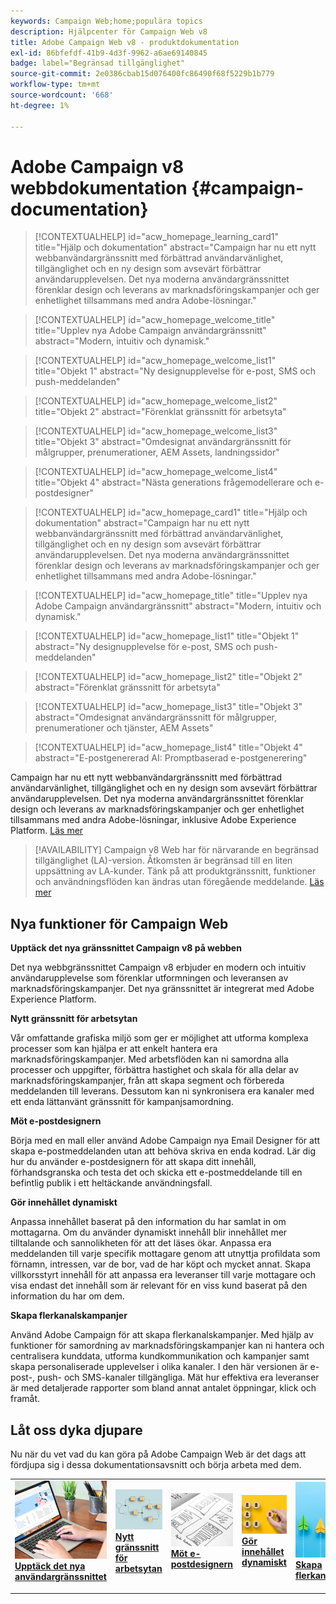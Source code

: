 ```yaml
---
keywords: Campaign Web;home;populära topics
description: Hjälpcenter för Campaign Web v8
title: Adobe Campaign Web v8 - produktdokumentation
exl-id: 86bfefdf-41b9-4d3f-9962-a6ae69140845
badge: label="Begränsad tillgänglighet"
source-git-commit: 2e0386cbab15d076400fc86490f68f5229b1b779
workflow-type: tm+mt
source-wordcount: '668'
ht-degree: 1%

---
```


# Adobe Campaign v8 webbdokumentation {#campaign-documentation}

>[!CONTEXTUALHELP]
>id="acw_homepage_learning_card1"
>title="Hjälp och dokumentation"
>abstract="Campaign har nu ett nytt webbanvändargränssnitt med förbättrad användarvänlighet, tillgänglighet och en ny design som avsevärt förbättrar användarupplevelsen. Det nya moderna användargränssnittet förenklar design och leverans av marknadsföringskampanjer och ger enhetlighet tillsammans med andra Adobe-lösningar."

>[!CONTEXTUALHELP]
>id="acw_homepage_welcome_title"
>title="Upplev nya Adobe Campaign användargränssnitt"
>abstract="Modern, intuitiv och dynamisk."

>[!CONTEXTUALHELP]
>id="acw_homepage_welcome_list1"
>title="Objekt 1"
>abstract="Ny designupplevelse för e-post, SMS och push-meddelanden"

>[!CONTEXTUALHELP]
>id="acw_homepage_welcome_list2"
>title="Objekt 2"
>abstract="Förenklat gränssnitt för arbetsyta"

>[!CONTEXTUALHELP]
>id="acw_homepage_welcome_list3"
>title="Objekt 3"
>abstract="Omdesignat användargränssnitt för målgrupper, prenumerationer, AEM Assets, landningssidor"

>[!CONTEXTUALHELP]
>id="acw_homepage_welcome_list4"
>title="Objekt 4"
>abstract="Nästa generations frågemodellerare och e-postdesigner"

<!--
>[!CONTEXTUALHELP]
>id="acw_homepage_welcome_list5"
>title="Item 5"
>abstract="Additional Item"-->

<!-- TO REMOVE BELOW-->

>[!CONTEXTUALHELP]
>id="acw_homepage_card1"
>title="Hjälp och dokumentation"
>abstract="Campaign har nu ett nytt webbanvändargränssnitt med förbättrad användarvänlighet, tillgänglighet och en ny design som avsevärt förbättrar användarupplevelsen. Det nya moderna användargränssnittet förenklar design och leverans av marknadsföringskampanjer och ger enhetlighet tillsammans med andra Adobe-lösningar."

>[!CONTEXTUALHELP]
>id="acw_homepage_title"
>title="Upplev nya Adobe Campaign användargränssnitt"
>abstract="Modern, intuitiv och dynamisk."

>[!CONTEXTUALHELP]
>id="acw_homepage_list1"
>title="Objekt 1"
>abstract="Ny designupplevelse för e-post, SMS och push-meddelanden"

>[!CONTEXTUALHELP]
>id="acw_homepage_list2"
>title="Objekt 2"
>abstract="Förenklat gränssnitt för arbetsyta"

>[!CONTEXTUALHELP]
>id="acw_homepage_list3"
>title="Objekt 3"
>abstract="Omdesignat användargränssnitt för målgrupper, prenumerationer och tjänster, AEM Assets"

>[!CONTEXTUALHELP]
>id="acw_homepage_list4"
>title="Objekt 4"
>abstract="E-postgenererad AI: Promptbaserad e-postgenerering"

<!--TO REMOVE ABOVE-->


Campaign har nu ett nytt webbanvändargränssnitt med förbättrad användarvänlighet, tillgänglighet och en ny design som avsevärt förbättrar användarupplevelsen. Det nya moderna användargränssnittet förenklar design och leverans av marknadsföringskampanjer och ger enhetlighet tillsammans med andra Adobe-lösningar, inklusive Adobe Experience Platform. [Läs mer](get-started/get-started.md)

>[!AVAILABILITY]
> Campaign v8 Web har för närvarande en begränsad tillgänglighet (LA)-version. Åtkomsten är begränsad till en liten uppsättning av LA-kunder. Tänk på att produktgränssnitt, funktioner och användningsflöden kan ändras utan föregående meddelande. [Läs mer](rn/whats-new.md)

## Nya funktioner för Campaign Web

**Upptäck det nya gränssnittet Campaign v8 på webben**

Det nya webbgränssnittet Campaign v8 erbjuder en modern och intuitiv användarupplevelse som förenklar utformningen och leveransen av marknadsföringskampanjer. Det nya gränssnittet är integrerat med Adobe Experience Platform.

**Nytt gränssnitt för arbetsytan**

Vår omfattande grafiska miljö som ger er möjlighet att utforma komplexa processer som kan hjälpa er att enkelt hantera era marknadsföringskampanjer. Med arbetsflöden kan ni samordna alla processer och uppgifter, förbättra hastighet och skala för alla delar av marknadsföringskampanjer, från att skapa segment och förbereda meddelanden till leverans. Dessutom kan ni synkronisera era kanaler med ett enda lättanvänt gränssnitt för kampanjsamordning.

**Möt e-postdesignern**

Börja med en mall eller använd Adobe Campaign nya Email Designer för att skapa e-postmeddelanden utan att behöva skriva en enda kodrad. Lär dig hur du använder e-postdesignern för att skapa ditt innehåll, förhandsgranska och testa det och skicka ett e-postmeddelande till en befintlig publik i ett heltäckande användningsfall.

**Gör innehållet dynamiskt**

Anpassa innehållet baserat på den information du har samlat in om mottagarna. Om du använder dynamiskt innehåll blir innehållet mer tilltalande och sannolikheten för att det läses ökar. Anpassa era meddelanden till varje specifik mottagare genom att utnyttja profildata som förnamn, intressen, var de bor, vad de har köpt och mycket annat. Skapa villkorsstyrt innehåll för att anpassa era leveranser till varje mottagare och visa endast det innehåll som är relevant för en viss kund baserat på den information du har om dem.

**Skapa flerkanalskampanjer**

Använd Adobe Campaign för att skapa flerkanalskampanjer. Med hjälp av funktioner för samordning av marknadsföringskampanjer kan ni hantera och centralisera kunddata, utforma kundkommunikation och kampanjer samt skapa personaliserade upplevelser i olika kanaler. I den här versionen är e-post-, push- och SMS-kanaler tillgängliga. Mät hur effektiva era leveranser är med detaljerade rapporter som bland annat antalet öppningar, klick och framåt.

## Låt oss dyka djupare

Nu när du vet vad du kan göra på Adobe Campaign Web är det dags att fördjupa sig i dessa dokumentationsavsnitt och börja arbeta med dem.

<table style="table-layout:fixed"><tr style="border: 0;">
<td>
<a href="get-started/user-interface.md">
<img alt="nytt användargränssnitt" src="assets/do-not-localize/menu-ui.jpeg">
</a>
<div><a href="get-started/user-interface.md"><strong>Upptäck det nya användargränssnittet</strong>
</div>
<p>
</td>
<td>
<a href="workflows/gs-workflows.md">
<img alt="Validering" src="assets/do-not-localize/menu-workflows.jpeg">
</a>
<div>
<a href="workflows/gs-workflows.md"><strong>Nytt gränssnitt för arbetsytan</strong></a>
</div>
<p>
</td>
<td>
<a href="email/get-started-email-designer.md">
<img alt="Sällan" src="assets/do-not-localize/menu-design.jpg">
</a>
<div>
<a href="email/get-started-email-designer.md"><strong>Möt e-postdesignern</strong></a>
</div>
<p></td>
<td>
<a href="personalization/gs-personalization.md">
<img alt="Målgrupper" src="assets/do-not-localize/menu-dynamic.jpg">
</a>
<div>
<a href="personalization/gs-personalization.md"><strong>Gör innehållet dynamiskt</strong></a>
</div>
<p>
</td>
<td>
<a href="campaigns/gs-campaigns.md">
<img alt="Validering" src="assets/do-not-localize/menu-campaign.jpeg">
</a>
<div>
<a href="campaigns/gs-campaigns.md"><strong>Skapa flerkanalskampanjer</strong></a>
</div>
<p>
</td>
</tr></table>

<!--
<table style="table-layout:fixed">
<tr style="border: 0;"><td width="30%"><a href="get-started/user-interface.md">
<img alt="new UI" src="assets/do-not-localize/menu-ui.jpeg" width="150px">
</a></td><td>Discover Campaign Web new user interface, latest improvements, key capabilities. Learn how to use them to build cross-channel campaigns for your audiences. With its user-friendly features, Campaign helps you streamline personalized cross-channel campaign creation process, drive results, and gain a competitive edge.</td></tr>
<tr style="border: 0;"><td width="30%"><a href="get-started/user-interface.md">
<img alt="new UI" src="assets/do-not-localize/menu-workflows.jpeg" width="150px">
</a></td><td>Our comprehensive graphical canvas makes it easy for you to design processes such as segmentation, campaign execution, and more. With this advanced tool at your fingertips, you can streamline your workflow and elevate your campaigns.</td></tr>
<tr style="border: 0;"><td width="30%"><a href="get-started/user-interface.md">
<img alt="new UI" src="assets/do-not-localize/menu-design.jpg" width="150px">
</a></td><td>Start from a template, or use Adobe Campaign's new Email Designer to create emails without having to write a single line of code. Learn how to use the Email Designer to create your content, preview and test it, and send an email to an existing audience in an end-to-end use case.</td></tr>
<tr style="border: 0;"><td width="30%"><a href="get-started/user-interface.md">
<img alt="new UI" src="assets/do-not-localize/menu-dynamic.jpg" width="150px">
</a></td><td>Create conditional content to define dynamic personalization based on the recipient's profile, automatically replacing text blocks and images when certain conditions are met. This feature can take your campaigns to new heights and deliver highly targeted, personalized experiences to your audience</td></tr>
<tr style="border: 0;"><td width="30%"><a href="get-started/user-interface.md">
<img alt="new UI" src="assets/do-not-localize/menu-campaign.jpeg" width="150px">
</a></td><td>Adobe Campaign capabilities help you manage centralized customer data, design customer communications and campaigns, and create personalized experiences across different channels: Email, Push and SMS.</td></tr>
</table>
-->









